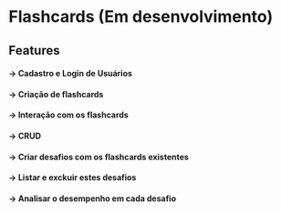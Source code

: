 # Flashcards (Em desenvolvimento)

## Features
#### -> Cadastro e Login de Usuários
#### -> Criação de flashcards
#### -> Interação com os flashcards
#### -> CRUD
#### -> Criar desafios com os flashcards existentes
#### -> Listar e exckuir estes desafios
#### -> Analisar o desempenho em cada desafio
